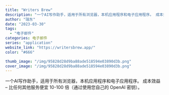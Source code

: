 ```yaml
---
title: "Writers Brew"
description: "一个AI写作助手，适用于所有浏览器，本机应用程序和电子应用程序。 成本效益 – 比任何其他服务便宜 10-100 倍（通"
author: "瑞东"
date: "2023-03-30"
tags:
  - "电子邮件"
categories: 电子邮件
series: "application"
website_link: "https://writersbrew.app/"
color: "#666"

thumb_image: "/img/95828d28d9ba88ade518594e03890d3b.png"
cover_image: "/img/95828d28d9ba88ade518594e03890d3b.png"
---
```


一个AI写作助手，适用于所有浏览器，本机应用程序和电子应用程序。 成本效益 – 比任何其他服务便宜 10-100 倍（通过使用您自己的 OpenAI 密钥）。